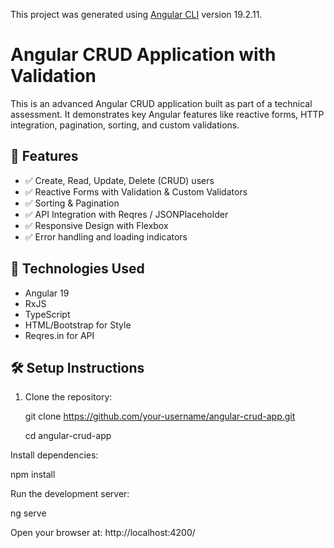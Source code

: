 

This project was generated using [Angular CLI](https://github.com/angular/angular-cli) version 19.2.11.

# Angular CRUD Application with Validation

This is an advanced Angular CRUD application built as part of a technical assessment. It demonstrates key Angular features like reactive forms, HTTP integration, pagination, sorting, and custom validations.

## 🔧 Features

- ✅ Create, Read, Update, Delete (CRUD) users
- ✅ Reactive Forms with Validation & Custom Validators
- ✅ Sorting & Pagination
- ✅ API Integration with Reqres / JSONPlaceholder
- ✅ Responsive Design with Flexbox
- ✅ Error handling and loading indicators

## 🚀 Technologies Used

- Angular 19
- RxJS
- TypeScript
- HTML/Bootstrap for Style
- Reqres.in for API

## 🛠️ Setup Instructions

1. Clone the repository:

   git clone https://github.com/your-username/angular-crud-app.git

   cd angular-crud-app

Install dependencies:

npm install

Run the development server:

ng serve


Open your browser at: http://localhost:4200/